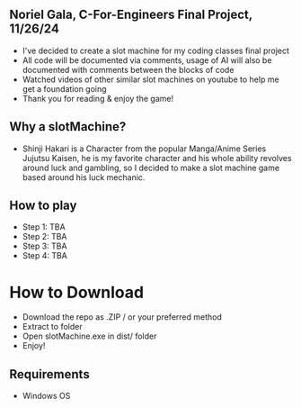 ## Noriel Gala, C-For-Engineers Final Project, 11/26/24
- I've decided to create a slot machine for my coding classes final project
- All code will be documented via comments, usage of AI will also be documented with comments between the blocks of code
- Watched videos of other similar slot machines on youtube to help me get a foundation going
- Thank you for reading & enjoy the game!

## Why a slotMachine?
- Shinji Hakari is a Character from the popular Manga/Anime Series Jujutsu Kaisen, he is my favorite character and his whole ability revolves around luck and gambling, so I decided to make a slot machine game based around his luck mechanic.

## How to play
- Step 1: TBA
- Step 2: TBA
- Step 3: TBA
- Step 4: TBA

# How to Download
- Download the repo as .ZIP / or your preferred method
- Extract to folder
- Open slotMachine.exe in dist/ folder
- Enjoy!

## Requirements
- Windows OS
